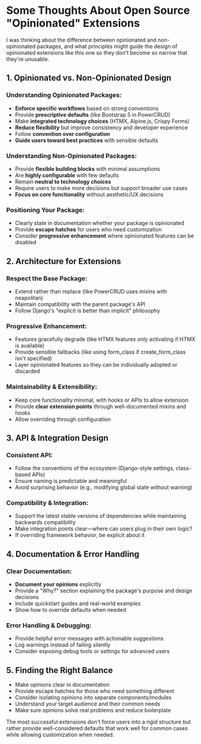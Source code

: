 # Some Thoughts About Open Source "Opinionated" Extensions

I was thinking about the difference between opinionated and non-opinionated packages, and what principles might guide the design of opinionated extensions like this one so they don't become so narrow that they're unusable. 

## 1. Opinionated vs. Non-Opinionated Design

### Understanding Opinionated Packages:
- **Enforce specific workflows** based on strong conventions
- Provide **prescriptive defaults** (like Bootstrap 5 in PowerCRUD)
- Make **integrated technology choices** (HTMX, Alpine.js, Crispy Forms)
- **Reduce flexibility** but improve consistency and developer experience
- Follow **convention over configuration**
- **Guide users toward best practices** with sensible defaults

### Understanding Non-Opinionated Packages:
- Provide **flexible building blocks** with minimal assumptions
- Are **highly configurable** with few defaults
- Remain **neutral to technology choices**
- Require users to make more decisions but support broader use cases
- **Focus on core functionality** without aesthetic/UX decisions

### Positioning Your Package:
- Clearly state in documentation whether your package is opinionated
- Provide **escape hatches** for users who need customization
- Consider **progressive enhancement** where opinionated features can be disabled

## 2. Architecture for Extensions

### Respect the Base Package:
- Extend rather than replace (like PowerCRUD uses mixins with neapolitan)
- Maintain compatibility with the parent package's API
- Follow Django's "explicit is better than implicit" philosophy

### Progressive Enhancement:
- Features gracefully degrade (like HTMX features only activating if HTMX is available)
- Provide sensible fallbacks (like using form_class if create_form_class isn't specified)
- Layer opinionated features so they can be individually adopted or discarded

### Maintainability & Extensibility:
- Keep core functionality minimal, with hooks or APIs to allow extension
- Provide **clear extension points** through well-documented mixins and hooks
- Allow overriding through configuration

## 3. API & Integration Design

### Consistent API:
- Follow the conventions of the ecosystem (Django-style settings, class-based APIs)
- Ensure naming is predictable and meaningful
- Avoid surprising behavior (e.g., modifying global state without warning)

### Compatibility & Integration:
- Support the latest stable versions of dependencies while maintaining backwards compatibility
- Make integration points clear—where can users plug in their own logic?
- If overriding framework behavior, be explicit about it

## 4. Documentation & Error Handling

### Clear Documentation:
- **Document your opinions** explicitly
- Provide a "Why?" section explaining the package's purpose and design decisions
- Include quickstart guides and real-world examples
- Show how to override defaults when needed

### Error Handling & Debugging:
- Provide helpful error messages with actionable suggestions
- Log warnings instead of failing silently
- Consider exposing debug tools or settings for advanced users

## 5. Finding the Right Balance

- Make opinions clear in documentation
- Provide escape hatches for those who need something different
- Consider isolating opinions into separate components/modules
- Understand your target audience and their common needs
- Make sure opinions solve real problems and reduce boilerplate

The most successful extensions don't force users into a rigid structure but rather provide well-considered defaults that work well for common cases while allowing customization when needed.
